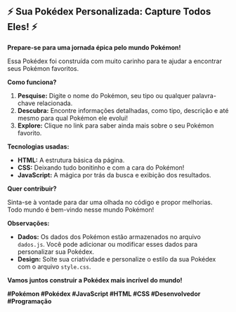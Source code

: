 ## ⚡ **Sua Pokédex Personalizada: Capture Todos Eles!** ⚡

**Prepare-se para uma jornada épica pelo mundo Pokémon!** 

Essa Pokédex foi construída com muito carinho para te ajudar a encontrar seus Pokémon favoritos. 

**Como funciona?** 

1. **Pesquise:** Digite o nome do Pokémon, seu tipo ou qualquer palavra-chave relacionada.
2. **Descubra:** Encontre informações detalhadas, como tipo, descrição e até mesmo para qual Pokémon ele evolui!
3. **Explore:** Clique no link para saber ainda mais sobre o seu Pokémon favorito.

**Tecnologias usadas:** ️

* **HTML:** A estrutura básica da página.
* **CSS:** Deixando tudo bonitinho e com a cara do Pokémon!
* **JavaScript:** A mágica por trás da busca e exibição dos resultados.

**Quer contribuir?** 

Sinta-se à vontade para dar uma olhada no código e propor melhorias. Todo mundo é bem-vindo nesse mundo Pokémon! 

**Observações:**

* **Dados:** Os dados dos Pokémon estão armazenados no arquivo `dados.js`. Você pode adicionar ou modificar esses dados para personalizar sua Pokédex.
* **Design:** Solte sua criatividade e personalize o estilo da sua Pokédex com o arquivo `style.css`.

**Vamos juntos construir a Pokédex mais incrível do mundo!** 

**#Pokémon #Pokédex #JavaScript #HTML #CSS #Desenvolvedor #Programação**
